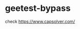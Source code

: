 # geetest-bypass
check https://www.capsolver.com/ 





















                                                                                        
